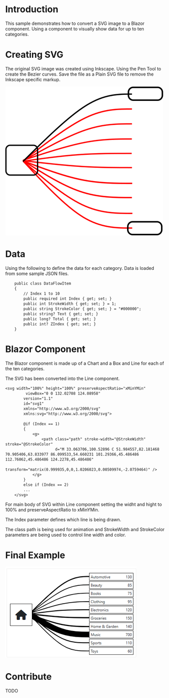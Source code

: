 # Introduction 
This sample demonstrates how to convert a SVG image to a Blazor component.
Using a component to visually show data for up to ten categories.

# Creating SVG
The original SVG image was created using Inkscape. Using the Pen Tool to create the Bezier curves.
Save the file as a Plain SVG file to remove the Inkscape specific markup.

![SVG Mockup](media/lines-plain.png)

# Data
Using the following to define the data for each category. Data is loaded from some sample JSON files.

```
    public class DataFlowItem
    {
        // Index 1 to 10
        public required int Index { get; set; }
        public int StrokeWidth { get; set; } = 1;
        public string StrokeColor { get; set; } = "#000000";
        public string? Text { get; set; }
        public long? Total { get; set; }
        public int? ZIndex { get; set; }
    }
```

# Blazor Component
The Blazor component is made up of a Chart and a Box and Line for each of the ten categories.

The SVG has been converted into the Line component.

```
<svg width="100%" height="100%" preserveAspectRatio="xMinYMin"
         viewBox="0 0 132.02708 124.08958"
        version="1.1"
        id="svg1"
        xmlns="http://www.w3.org/2000/svg"
        xmlns:svg="http://www.w3.org/2000/svg">            

        @if (Index == 1)
        {        
            <g>
                <path class="path" stroke-width="@StrokeWidth" stroke="@StrokeColor"
                      d="M 33.063706,100.52896 C 51.984557,82.181468 70.905406,63.833977 86.099533,54.660231 101.29366,45.486486 112.76062,45.486486 124.2278,45.486486"                      
                      transform="matrix(0.999935,0,0,1.0206023,0.00509974,-2.0759464)" />
            </g>        
        }
        else if (Index == 2)
        ...
    </svg>
```

For main body of SVG within Line component setting the widht and hight to 100% and preserveAspectRatio to xMinYMin.

The Index parameter defines which line is being drawn.

The class path is being used for animation and StrokeWidth and StrokeColor parameters are being used to control line width and color.

# Final Example

![Sample 1](media/example.png)

# Contribute
TODO